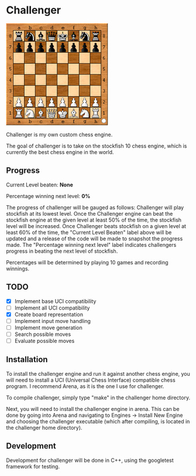 # Challenger

![](arena.gif)

Challenger is my own custom chess engine.

The goal of challenger is to take on the stockfish 10 chess engine, which is currently the best chess engine in the world.

## Progress

Current Level beaten: **None**

Percentage winning next level: **0%**
 
The progress of challenger will be gauged as follows: Challenger will play stockfish at its lowest level. Once the Challenger engine can beat the stockfish engine at the given level at least 50% of the time, the stockfish level will be increased. 
Once Challenger beats stockfish on a given level at least 60% of the time, the "Current Level Beaten" label above will be updated and a release of the code will be made to snapshot the progress made.
The "Percentage winning next level" label indicates challengers progress in beating the next level of stockfish.

Percentages will be determined by playing 10 games and recording winnings.

## TODO
- [x] Implement base UCI compatibility
- [ ] Implement all UCI compatibility
- [x] Create board representation
- [ ] Implement input move handling
- [ ] Implement move generation
- [ ] Search possible moves
- [ ] Evaluate possible moves

## Installation
To install the challenger engine and run it against another chess engine, you will need to install a UCI (Universal Chess Interface) compatible chess program. I recommend Arena, as it is the one I use for challenger. 

To compile challenger, simply type "make" in the challenger home directory.

Next, you will need to install the challenger engine in arena. This can be done by going into Arena and navigating to Engines -> Install New Engine and choosing the challenger executable (which after compiling, is located in the challenger home directory).

## Development
Development for challenger will be done in C++, using the googletest framework for testing.
